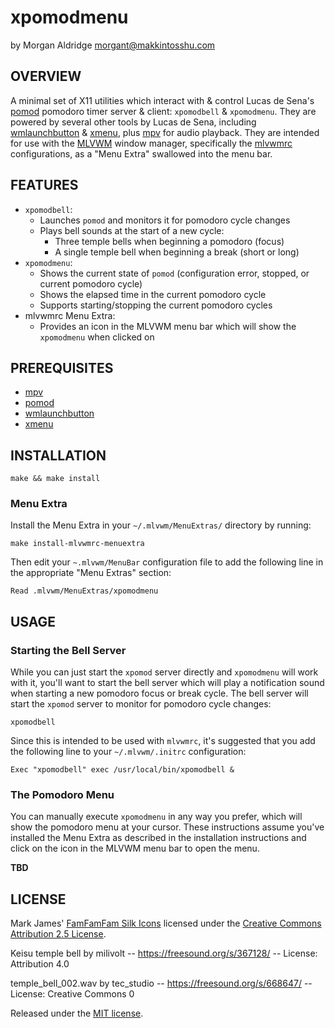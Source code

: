 # xpomodmenu
by Morgan Aldridge <morgant@makkintosshu.com>

## OVERVIEW

A minimal set of X11 utilities which interact with & control Lucas de Sena's [pomod](https://github.com/phillbush/pomod/) pomodoro timer server & client: `xpomodbell` & `xpomodmenu`. They are powered by several other tools by Lucas de Sena, including [wmlaunchbutton](https://github.com/phillbush/wmlaunchbutton) & [xmenu](https://github.com/phillbush/xmenu), plus [mpv](https://mpv.io) for audio playback. They are intended for use with the [MLVWM](https://github.com/morgant/mlvwm) window manager, specifically the [mlvwmrc](https://github.com/morgant/mlvwmrc) configurations, as a "Menu Extra" swallowed into the menu bar.

## FEATURES

* `xpomodbell`:
    * Launches `pomod` and monitors it for pomodoro cycle changes
    * Plays bell sounds at the start of a new cycle:
        * Three temple bells when beginning a pomodoro (focus)
        * A single temple bell when beginning a break (short or long)
* `xpomodmenu`:
    * Shows the current state of `pomod` (configuration error, stopped, or current pomodoro cycle)
    * Shows the elapsed time in the current pomodoro cycle
    * Supports starting/stopping the current pomodoro cycles
* mlvwmrc Menu Extra:
    * Provides an icon in the MLVWM menu bar which will show the `xpomodmenu` when clicked on

## PREREQUISITES

* [mpv](https://mpv.io)
* [pomod](https://github.com/phillbush/pomod)
* [wmlaunchbutton](https://github.com/phillbush/wmlaunchbutton)
* [xmenu](https://github.com/phillbush/xmenu)

## INSTALLATION

```
make && make install
```

### Menu Extra

Install the Menu Extra in your `~/.mlvwm/MenuExtras/` directory by running:

```
make install-mlvwmrc-menuextra
```

Then edit your `~.mlvwm/MenuBar` configuration file to add the following line in the appropriate "Menu Extras" section:

```
Read .mlvwm/MenuExtras/xpomodmenu
```

## USAGE

### Starting the Bell Server

While you can just start the `xpomod` server directly and `xpomodmenu` will work with it, you'll want to start the bell server which will play a notification sound when starting a new pomodoro focus or break cycle. The bell server will start the `xpomod` server to monitor for pomodoro cycle changes:

```
xpomodbell
```

Since this is intended to be used with `mlvwmrc`, it's suggested that you add the following line to your `~/.mlvwm/.initrc` configuration:

```
Exec "xpomodbell" exec /usr/local/bin/xpomodbell &
```

### The Pomodoro Menu

You can manually execute `xpomodmenu` in any way you prefer, which will show the pomodoro menu at your cursor. These instructions assume you've installed the Menu Extra as described in the installation instructions and click on the icon in the MLVWM menu bar to open the menu.

__TBD__

## LICENSE

Mark James' [FamFamFam Silk Icons](https://github.com/markjames/famfamfam-silk-icons) licensed under the [Creative Commons Attribution 2.5 License](http://creativecommons.org/licenses/by/2.5/).

Keisu temple bell by milivolt -- https://freesound.org/s/367128/ -- License: Attribution 4.0

temple_bell_002.wav by tec_studio -- https://freesound.org/s/668647/ -- License: Creative Commons 0

Released under the [MIT license](LICENSE).
